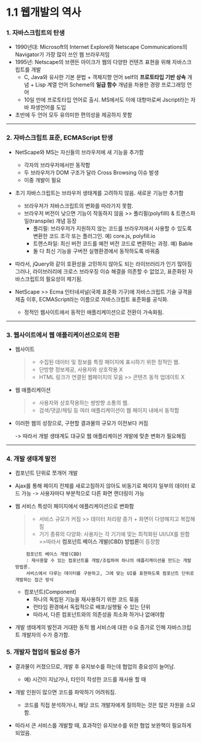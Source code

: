 # 1.1 웹개발의 역사

### 1. 자바스크립트의 탄생

- 1990년대: Microsoft의 Internet Explore와 Netscape Communications의 Navigator가 가장 많이 쓰인 웹 브라우저임
- 1995년: Netscape의 브랜든 아이크가 웹의 다양한 컨텐츠 표현을 위해 자바스크립트를 개발
    - C, Java와 유사한 기본 문법 + 객체지향 언어 self의 **프로토타입 기반 상속** 개념 + Lisp 계열 언어 Scheme의 **일급 함수** 개념을 차용한 경량 프로그래밍 언어
    - 10일 만에 프로토타입 언어로 출시. MS에서도 이에 대항마로써 Jscript라는 자바 파생언어를 도입
- 초반에 두 언어 모두 유의미한 편의성을 제공하지 못함

---

### 2. 자바스크립트 표준, ECMAScript 탄생

- NetScape와 MS는 자신들의 브라우저에 새 기능을 추가함
    - 각자의 브라우저에서만 동작함
    - 두 브라우저가 DOM 구조가 달라 Cross Browsing 이슈 발생
    - 이중 개발이 필요
- 초기 자바스크립트는 브라우저 생태계를 고려하지 않음. 새로운 기능만 추가함 
    - 브라우저가 자바스크립트의 변화를 따라가지 못함.
    - 브라우저 버전이 낮으면 기능이 작동하지 않음 >> 폴리필(polyfilll) & 트랜스파일(transpile) 개념 등장
        - 폴리필: 브라우저가 지원하지 않는 코드를 브라우저에서 사용할 수 있도록 변환한 코드 조각 또는 플러그인. 예) core.js, polyfill.io
        - 트랜스파일: 최신 버전 코드를 예전 버전 코드로 변환하는 과정. 예) Bable
        - 둘 다 최신 기능을 구버전 실행환경에서 동작하도록 바꿔줌

- 따라서, jQuery와 같이 호환성을 고민하지 않아도 되는 라이브러리가 인기 많아짐
    그러나, 라이브러리에 크로스 브라우징 이슈 해결을 의존할 수 없었고, 표준화된 자바스크립트의 필요성이 제기됨.

- NetScape >> Ecma 인터네셔널(국제 표준화 기구)에 자바스크립트 기술 규격을 제출
    이후, ECMAScript라는 이름으로 자바스크립트 표준화를 공식화.
    - 정적인 웹사이트에서 동적인 애플리케이션으로 전환이 가속화됨.

---

### 3. 웹사이트에서 웹 애플리케이션으로의 전환

- 웹사이트
    > - 수집된 데이터 및 정보를 특정 페이지에 표시하기 위한 정적인 웹. 
    > - 단방향 정보제공, 사용자와 상호작용 X
    > - HTML 링크가 연결된 웹페이지의 모음 >> 콘텐츠 동적 업데이트 X
- 웹 애플리케이션
    > - 사용자와 상호작용하는 쌍방향 소통의 웹.
    > - 검색/댓글/채팅 등 여러 애플리케이션이 웹 페이지 내에서 동작함

- 이러한 웹의 성장으로, 구현할 결과물의 규모가 이전보다 커짐 

    -> 따라서 개발 생태계도 대규모 웹 애플리케이션 개발에 맞춘 변화가 필요해짐

---

### 4. 개발 생태계 발전

- 컴포넌트 단위로 쪼개어 개발
- Ajax를 통해 페이지 전체를 새로고침하지 않아도 비동기로 페이지 일부의 데이터 로드 가능
    -> 사용자마다 부분적으로 다른 화면 랜더링이 가능
- 웹 서비스 특성이 페이지에서 애플리케이션으로 변화함
    > - 서비스 규모가 커짐 >> 데이터 처리량 증가 + 화면이 다양해지고 복잡해짐
    > - 기기 종류의 다양화: 사용자는 각 기기에 맞는 최적화된 UI/UX를 원함
    > =>따라서 **컴포넌트 베이스 개발(CBD) 방법론**이 등장함

    ```
        컴포넌트 베이스 개발(CBD)
        : 재사용할 수 있는 컴포넌트를 개발/조립하여 하나의 애플리케이션을 만드는 개발 방법론.
        서비스에서 다루는 데이터를 구분하고, 그에 맞는 UI를 표현하도록 컴포넌트 단위로 개발하는 접근 방식 
    ```

    - 컴포넌트(Component)
        - 하나의 독립된 기능을 재사용하기 위한 코드 묶음
        - 런타임 환경에서 독립적으로 배포/실행될 수 있는 단위
        - 따라서, 다른 컴포넌트와의 의존성을 최소화 하거나 없애야함
- 개발 생태계의 발전과 거대한 동적 웹 서비스에 대한 수요 증가로 인해 자바스크립트 개발자의 수가 증가함.

### 5. 개발자 협업의 필요성 증가

- 결과물이 커졌으므로, 개발 후 유지보수를 하는데 협업의 중요성이 늘어남.
    - 예) 시간이 지났거나, 타인이 작성한 코드를 재사용 할 때
- 개발 인원이 많으면 코드를 파악하기 어려워짐. 
    - 코드를 직접 분석하거나, 해당 코드 개발자에게 질의하는 것은 많은 자원을 소모함.

- 따라서 큰 서비스를 개발할 때, 효과적인 유지보수를 위한 협업 보완책이 필요하게 되었음.